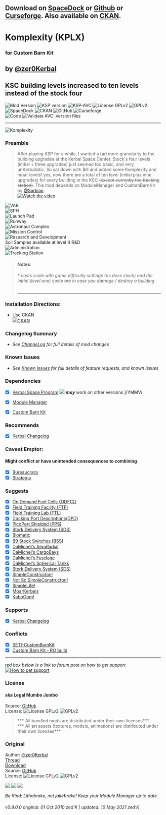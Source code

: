 <!-- Readme.md v1.1.6.1
Komplexity (KPLX)
created: 01 Oct 18
updated: 28 May 2021 -->

## Download on [SpaceDock][MOD:spacedock] or [Github][MOD:github] or [Curseforge][MOD:curseforge]. Also available on [CKAN][MOD:ckan].  

# Komplexity (KPLX)  
### for Custom Barn Kit  

## by [@zer0Kerbal][LINK:zer0kerbal]  

## KSC building levels increased to ten levels instead of the stock four

![Mod Version][shield:mod:latest] 
![KSP version][shield:ksp] ![KSP-AVC][shield:kspavc] ![License GPLv2][shield:license] ![][LOGO:gplv2]   
![SpaceDock][shield:spacedock] ![CKAN][shield:ckan] ![GitHub][shield:github] ![Curseforge][shield:curseforge]  
![Code][shield:code] ![Validate AVC .version files][shield:avcvalid]  

***

![Komplexity][IMG:hero:0]  

### Preamble  

> After playing KSP for a while, I wanted a tad more granularity to the building upgrades at the Kerbal Space Center. Stock's four levels (initial + three upgrades) just seemed too basic, and very unKerbalistic. So sat down with Bill and added some Komplexity and moar levels! yes, now there are a total of ten level (initial plus nine upgrades) for every building in the KSC ~~(except currently the tracking station)~~. This mod depends on ModuleManager and CustomBarnKit by [@Sarbian][LINK:sarbian].  
[![Watch the video](https://img.youtube.com/vi/erhEQpBZGas/default.jpg)](https://youtu.be/erhEQpBZGas)  

![VAB][img:vab]  
![SPH][img:sph]  
![Launch Pad][img:pad]  
![Runway][img:run]  
![Astronaut Complex][img:ast]  
![Mission Control][img:mis]  
![Research and Development][img:r&d]  
Soil Samples available at level 4 R&D  
![Administration][img:adm]  
![Tracking Station][img:trk]  
  
[img:vab]: https://raw.githubusercontent.com/zer0Kerbal/Komplexity/main/graphics/VAB.png "VAB"
[img:sph]: https://raw.githubusercontent.com/zer0Kerbal/Komplexity/main/graphics/SPH.png "SPH"
[img:pad]: https://raw.githubusercontent.com/zer0Kerbal/Komplexity/main/graphics/LaunchPad.png "Launch Pad"
[img:run]: https://raw.githubusercontent.com/zer0Kerbal/Komplexity/main/graphics/Runway.png "Runway"
[img:ast]: https://raw.githubusercontent.com/zer0Kerbal/Komplexity/main/graphics/Astronaut.png "Astronaut Complex"
[img:mis]: https://raw.githubusercontent.com/zer0Kerbal/Komplexity/main/graphics/Mission.png "Mission Control"
[img:r&d]: https://raw.githubusercontent.com/zer0Kerbal/Komplexity/main/graphics/Research.png "Research and Development"  
[img:adm]: https://raw.githubusercontent.com/zer0Kerbal/Komplexity/main/graphics/Administration.png "Administration Building"
[img:trk]: https://raw.githubusercontent.com/zer0Kerbal/Komplexity/main/graphics/Tracking.png "Tracking Station"

> #### Notes:  
>
> ######  * costs scale with game difficulty settings (as does stock) and the initial (level one) costs are in case you damage / destroy a building.  
>
> ***  

### Installation Directions:

- Use CKAN  
  ![][image:ckan][CKAN][MOD:ckan]

### Changelog Summary

- *See [ChangeLog][MOD:changelog] for full details of mod changes*

### Known Issues

- *See [Known Issues][MOD:issues] for full details of feature requests, and known issues*

### Dependencies

- [x] [Kerbal Space Program][KSP:website] [![][shield:ksp]][KSP:website] ***may*** work on other versions ]/YMMV/

 - [x] [Module Manager][thread:mm]  [](^1) 

   [^1]: *Be Kind: Lithobrake, not jakebrake! Keep your Module Manager up to date*

   

 - [x] [Custom Barn Kit][thread:CBK]  

### Recommends  
- [x]  [Kerbal Changelog][thread:kcl]  
### Caveat Emptor:
#### Might conflict or have unintended consequences to combining 
- [x]  [Bureaucracy][thread:bczy]  
- [x]  [Strategia][thread:stra]   
### Suggests

- [x] [On Demand Fuel Cells {ODFC)}][thread:ODFC]  
- [x] [Field Training Facility (FTF)][thread:FTF]  
- [x] [Field Training Lab (FTL)][thread:FTL]  
- [x] [Docking Port Descriptions(DPD)][thread:DPD]  
- [x] [PicoPort Shielded (PPS)][thread:PPS]  
- [x] [Stork Delivery System (SDS)][thread:SDS]
- [x] [Biomatic][thread:BIO]
- [x] [B9 Stock Switches (BSS)]() 
- [x] [DaMichel's AeroRadial][thread:DAR]  
- [x] [DaMichel's CargoBays][thread:DCB]  
- [x] [DaMichel's Fuselage][thread:DMF]  
- [x] [DaMichel's Spherical Tanks][thread:DST]  
- [x] [Stork Delivery System (SDS)][thread:SDS]  
- [x] [SimpleConstructon!][thread:SC!]  
- [x] [Not So SimpleConstructon!][thread:NSSC]   
- [x] [SimpleLife!][thread:SL!]  
- [x] [MoarKerbals][thread:MK]  
- [x] [KaboOom!][thread:BOOM]    

### Supports

- [x] [Kerbal Changelog][thread:kcl]      

### Conflicts

- [x] [SETI-CustomBarnKit][thread:cbkseti]  
- [x] [Custom Barn Kit - RO build][thread:cbkro]   

***

*red box below is a link to forum post on how to get support*  
[![How to get support][image:get-support]][thread:getsupport]

### License

#### aka Legal Mumbo Jumbo

Source: [GitHub][MOD:github:repo]  
License: ![License GPLv2][shield:license] ![][LOGO:gplv2]	

> *** All bundled mods are distributed under their own licenses***  
> *** All art assets (textures, models, animations) are distributed under their own licenses***   

### Original

Author: [@zer0Kerbal][LINK:zer0kerbal]   
[Thread][MOD:original:thread]  
[Download][MOD:original:download]  
Source: [GitHub][MOD:original:source]  
License: ![License GPLv2][shield:license:original] ![][LOGO:gplv2] 

<!-- graphical links to downloads -->
[![][image:github]][MOD:github] [![][image:spacedock]][MOD:spacedock] [![][image:curseforge]][MOD:curseforge]  

*Be Kind: Lithobrake, not jakebrake! Keep your Module Manager up to date*

###### v0.9.0.0 original: 01 Oct 2010 zed'K | updated: 10 May 2021 zed'K

[MOD:license]:	  https://github.com/zer0Kerbal/Komplexity/blob/master/LICENSE
[MOD:contributing]: https://github.com/zer0Kerbal/Komplexity/blob/master/.github/CONTRIBUTING.md
[MOD:wiki]:		 https://github.com/zer0Kerbal/Komplexity/
[MOD:issues]:	   https://github.com/zer0Kerbal/Komplexity/issues
[MOD:known]:		https://github.com/zer0Kerbal/Komplexity/wiki/Known-Issues
[MOD:forum]:		https://forum.kerbalspaceprogram.com/index.php?/topic/202749-*
[MOD:github:repo]:  https://github.com/zer0Kerbal/Komplexity/
[MOD:changelog]:	https://github.com/zer0Kerbal/Komplexity/Changelog.cfg
[KSP:website]:	  https://kerbalspaceprogram.com/ "Kerbal Space Program"

<!--- original mod stuff -->

[MOD:original:source]:	 https://github.com/dboi88/CSI-Cargo-Freighter
[MOD:original:thread]:	 https://forum.kerbalspaceprogram.com/index.php?/topic/202749-*
[MOD:original:download]:   https://spacedock.info/mod/1332/
[shield:license:original]: https://img.shields.io/endpoint?url=https://raw.githubusercontent.com/zer0Kerbal/Komplexity/master/json/license.json "GPLv2"

<!--- license logo urls -->

[LOGO:gplv2]: https://i.postimg.cc/9FrwMgK6/GPL-17x17.png "GPLv2"
[MOD:original:license:shield]:   https://i.postimg.cc/9FrwMgK6/GPL-17x17.png "GPLv2"

[MOD:ckan]:	  https://forum.kerbalspaceprogram.com/index.php?/topic/90246-* "CKAN"
[MOD:github]:	https://github.com/zer0Kerbal/Komplexity/releases/latest "GitHub"
[MOD:spacedock]: https://spacedock.info/mod/1332 "SpaceDock"
[MOD:curseforge]: https://www.curseforge.com/kerbal/ksp-mods/Komplexity "CurseForge"

[image:github]:	 https://i.imgur.com/RE4Ppr9.png
[image:spacedock]:  https://i.imgur.com/m0a7tn2.png
[image:curseforge]: https://i.postimg.cc/RZNyB5vP/Download-On-Curse.png
[image:get-support]:	https://i.postimg.cc/vHP6zmrw/image.png

[image:ckan]:  https://i.postimg.cc/x8XSVg4R/sj507JC.png

[mage:github-sm]:	  https://i.postimg.cc/1XXy5yfD/github.png
[image:spacedock-sm]:  https://i.postimg.cc/DZ22Hrhj/spacedock.png
[image:curseforge-sm]: https://i.postimg.cc/ZRVTSWKT/UVVt0OP.png

[shield:mod:latest]: https://img.shields.io/github/v/release/zer0Kerbal/Komplexity?include_prereleases?style=plastic
[shield:mod]: https://img.shields.io/endpoint?url=https://raw.githubusercontent.com/zer0Kerbal/Komplexity/master/json/mod.json
[shield:ksp]: https://img.shields.io/endpoint?url=https://raw.githubusercontent.com/zer0Kerbal/Komplexity/master/json/ksp.json
[shield:license]: https://img.shields.io/endpoint?url=https://raw.githubusercontent.com/zer0Kerbal/Komplexity/master/json/license.json
[shield:code]: https://img.shields.io/endpoint?url=https://raw.githubusercontent.com/zer0Kerbal/Komplexity/master/json/code.json
[shield:kspavc]:	 https://img.shields.io/badge/KSP-AVC--supported-brightgreen.svg?style=plastic
[shield:spacedock]:  https://img.shields.io/badge/SpaceDock-listed-blue.svg?style=plastic
[shield:ckan]:	   https://img.shields.io/badge/CKAN-Indexed-blue.svg?style=plastic
[shield:github]:	 https://img.shields.io/badge/Github-Indexed-blue.svg?style=plastic&logo=github
[shield:curseforge]: https://img.shields.io/badge/CurseForge-listed-blue.svg?style=plastic&logo=curseforge  
[shield:avcvalid]:	https://github.com/zer0Kerbal/Komplexity/actions/workflows/AVC-VersionFileValidator.yml/badge.svg?branch=main "https://github.com/zer0Kerbal/Komplexity/actions/workflows/AVC-VersionFileValidator.yml"

<!-- zer0Kerbal mods -->

[thread:ODFC]: https://forum.kerbalspaceprogram.com/index.php?/topic/187625-* "On Demand Fuel Cells"
[thread:FTF]:  https://forum.kerbalspaceprogram.com/index.php?/topic/188841-* "Field Training Facility"
[thread:FTL]:  https://forum.kerbalspaceprogram.com/index.php?/topic/188841-* "Field Training Lab"
[thread:DPD]:  https://forum.kerbalspaceprogram.com/index.php?/topic/192184-* "Docking Port Descriptions"
[thread:PPS]:  https://forum.kerbalspaceprogram.com/index.php?/topic/192187-* "Shielded PicoPort"
[thread:DST]:  https://forum.kerbalspaceprogram.com/index.php?/topic/191719-* "DaMichel's Spherical Tanks"
[thread:DMF]:  https://forum.kerbalspaceprogram.com/index.php?/topic/191719-* "DaMichel's Fuselage"
[thread:DAR]:  https://forum.kerbalspaceprogram.com/index.php?/topic/191719-* "DaMichel's AeroRadial"
[thread:DCB]:  https://forum.kerbalspaceprogram.com/index.php?/topic/191719-* "DaMichel's CargoBays"
[thread:SDS]:  https://forum.kerbalspaceprogram.com/index.php?/topic/191719-* "Stork Delivery System (SDS)"
[thread:BIO]:  https://forum.kerbalspaceprogram.com/index.php?/topic/191426-* "Biomatic"
[thread:B9S]:  https://forum.kerbalspaceprogram.com/index.php?/topic/190870-* "B9 Stock Patches"
[thread:KGX]:  https://forum.kerbalspaceprogram.com/index.php?/topic/192696-* "KerGuise Experimental Engineering"
[thread:SC!]:  https://forum.kerbalspaceprogram.com/index.php?/topic/191424-* "SimpleConstructon!"
[thread:SL!]:  https://forum.kerbalspaceprogram.com/index.php?/topic/191045-* "SimpleLogistics!"
[thread:NSSC]:  https://forum.kerbalspaceprogram.com/index.php?/topic/191504-* "Not So SimpleConstructon!"
[thread:BOOM]: https://forum.kerbalspaceprogram.com/index.php?/topic/192938-* "KaboOom!"
[thread:SL!]:  https:// "SimpleLife!"  
[thread:MK]:  https:// "MoarKerbals"  
 

[thread:mm]:  https://forum.kerbalspaceprogram.com/index.php?/topic/50533-* "Module Manager"   
[thread:kcl]: https://forum.kerbalspaceprogram.com/index.php?/topic/179207-* "Kerbal Changelog"    
[thread:cbkseti]: https://forum.kerbalspaceprogram.com/index.php?/topic/95645-* "SETI CBK"  
[thread:cbkro]: https://forum.kerbalspaceprogram.com/index.php?/topic/109027-* "Custom Barn Kit - RO build"  
[thread:CBK]: https://forum.kerbalspaceprogram.com/index.php?/topic/109027-* "Custom Barn Kit"  
[thread:Stra]: http://forum.kerbalspaceprogram.com/index.php?/topic/131808-* "Strategia"  
[thread:pmx]: https://forum.kerbalspaceprogram.com/index.php?/topic/163072-* "Patch Manager"  
[thread:bczy]: https://forum.kerbalspaceprogram.com/index.php?/topic/191192-* "Bureaucracy"  

[thread:getsupport]: https://forum.kerbalspaceprogram.com/index.php?/topic/83212-* "Link to how to get support"  

[LINK:zer0Kerbal]:	 https://forum.kerbalspaceprogram.com/index.php?/profile/190933-zer0kerbal/ "zed'K"  
[LINK:sarbian]: https://forum.kerbalspaceprogram.com/index.php?/profile/57146-sarbian/ "Sarbian"  

[IMG:hero:0]: https://raw.githubusercontent.com/zer0Kerbal/Komplexity/main/graphics/Logo400x400xcf.png
[IMG:hero:1]: https://i.imgur.com/y0vd6WS.png

<!--
this file: GPLv2
zer0Kerbal-->
